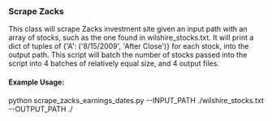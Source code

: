 ### Scrape Zacks
This class will scrape Zacks investment site given an input path with an array of stocks, such as the one found in wilshire_stocks.txt.  It will print a dict of tuples of {'A': ('8/15/2009', 'After Close')} for each stock, into the output path.  This script will batch the number of stocks passed into the script into 4 batches of relatively equal size, and 4 output files.

#### Example Usage:
python scrape_zacks_earnings_dates.py --INPUT_PATH ./wilshire_stocks.txt --OUTPUT_PATH ./
